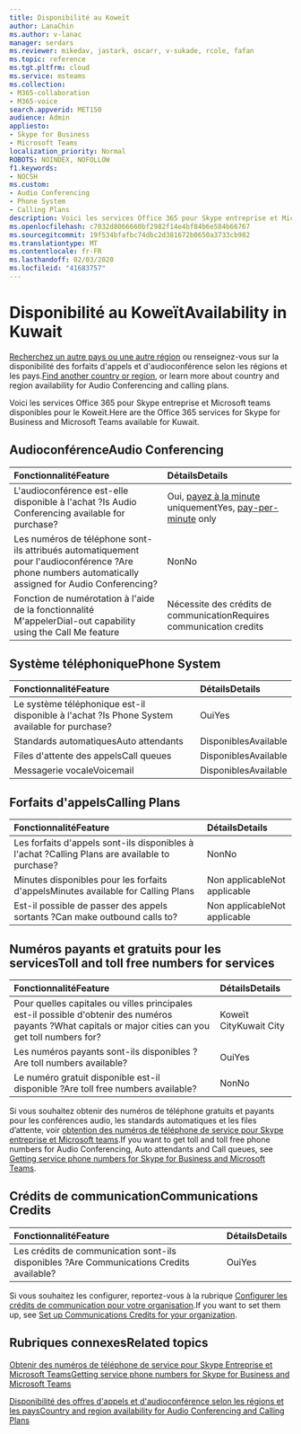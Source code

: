 ```yaml
---
title: Disponibilité au Koweït
author: LanaChin
ms.author: v-lanac
manager: serdars
ms.reviewer: mikedav, jastark, oscarr, v-sukade, rcole, fafan
ms.topic: reference
ms.tgt.pltfrm: cloud
ms.service: msteams
ms.collection:
- M365-collaboration
- M365-voice
search.appverid: MET150
audience: Admin
appliesto:
- Skype for Business
- Microsoft Teams
localization_priority: Normal
ROBOTS: NOINDEX, NOFOLLOW
f1.keywords:
- NOCSH
ms.custom:
- Audio Conferencing
- Phone System
- Calling Plans
description: Voici les services Office 365 pour Skype entreprise et Microsoft teams disponibles pour le Koweït.
ms.openlocfilehash: c7032d8066660bf2982f14e4bf84b6e584b66767
ms.sourcegitcommit: 19f534bfafbc74dbc2d381672b0650a3733cb982
ms.translationtype: MT
ms.contentlocale: fr-FR
ms.lasthandoff: 02/03/2020
ms.locfileid: "41683757"
---
```

# <a name="availability-in-kuwait"></a><span data-ttu-id="9a6f7-103">Disponibilité au Koweït</span><span class="sxs-lookup"><span data-stu-id="9a6f7-103">Availability in Kuwait</span></span>

<span data-ttu-id="9a6f7-104">[Recherchez un autre pays ou une autre région](country-and-region-availability-for-audio-conferencing-and-calling-plans.md) ou renseignez-vous sur la disponibilité des forfaits d'appels et d'audioconférence selon les régions et les pays.</span><span class="sxs-lookup"><span data-stu-id="9a6f7-104">[Find another country or region](country-and-region-availability-for-audio-conferencing-and-calling-plans.md), or learn more about country and region availability for Audio Conferencing and calling plans.</span></span>

<span data-ttu-id="9a6f7-105">Voici les services Office 365 pour Skype entreprise et Microsoft teams disponibles pour le Koweït.</span><span class="sxs-lookup"><span data-stu-id="9a6f7-105">Here are the Office 365 services for Skype for Business and Microsoft Teams available for Kuwait.</span></span>
  
## <a name="audio-conferencing"></a><span data-ttu-id="9a6f7-106">Audioconférence</span><span class="sxs-lookup"><span data-stu-id="9a6f7-106">Audio Conferencing</span></span>

|<span data-ttu-id="9a6f7-107">**Fonctionnalité**</span><span class="sxs-lookup"><span data-stu-id="9a6f7-107">**Feature**</span></span>|<span data-ttu-id="9a6f7-108">**Détails**</span><span class="sxs-lookup"><span data-stu-id="9a6f7-108">**Details**</span></span>|
|:-----|:-----|
|<span data-ttu-id="9a6f7-109">L'audioconférence est-elle disponible à l'achat ?</span><span class="sxs-lookup"><span data-stu-id="9a6f7-109">Is Audio Conferencing available for purchase?</span></span>  <br/> |<span data-ttu-id="9a6f7-110">Oui, [payez à la minute](../audio-conferencing-pay-per-minute.md) uniquement</span><span class="sxs-lookup"><span data-stu-id="9a6f7-110">Yes, [pay-per-minute](../audio-conferencing-pay-per-minute.md) only</span></span> <br/> |
|<span data-ttu-id="9a6f7-111">Les numéros de téléphone sont-ils attribués automatiquement pour l'audioconférence ?</span><span class="sxs-lookup"><span data-stu-id="9a6f7-111">Are phone numbers automatically assigned for Audio Conferencing?</span></span>  <br/> |<span data-ttu-id="9a6f7-112">Non</span><span class="sxs-lookup"><span data-stu-id="9a6f7-112">No</span></span>  <br/> |
|<span data-ttu-id="9a6f7-113">Fonction de numérotation à l'aide de la fonctionnalité M'appeler</span><span class="sxs-lookup"><span data-stu-id="9a6f7-113">Dial-out capability using the Call Me feature</span></span>  <br/> | <span data-ttu-id="9a6f7-114">Nécessite des crédits de communication</span><span class="sxs-lookup"><span data-stu-id="9a6f7-114">Requires communication credits</span></span> <br/> |
   
## <a name="phone-system"></a><span data-ttu-id="9a6f7-115">Système téléphonique</span><span class="sxs-lookup"><span data-stu-id="9a6f7-115">Phone System</span></span>

|<span data-ttu-id="9a6f7-116">**Fonctionnalité**</span><span class="sxs-lookup"><span data-stu-id="9a6f7-116">**Feature**</span></span>|<span data-ttu-id="9a6f7-117">**Détails**</span><span class="sxs-lookup"><span data-stu-id="9a6f7-117">**Details**</span></span>|
|:-----|:-----|
|<span data-ttu-id="9a6f7-118">Le système téléphonique est-il disponible à l'achat ?</span><span class="sxs-lookup"><span data-stu-id="9a6f7-118">Is Phone System available for purchase?</span></span>  <br/> |<span data-ttu-id="9a6f7-119">Oui</span><span class="sxs-lookup"><span data-stu-id="9a6f7-119">Yes</span></span>  <br/> |
|<span data-ttu-id="9a6f7-120">Standards automatiques</span><span class="sxs-lookup"><span data-stu-id="9a6f7-120">Auto attendants</span></span> <br/> |<span data-ttu-id="9a6f7-121">Disponibles</span><span class="sxs-lookup"><span data-stu-id="9a6f7-121">Available</span></span>  <br/> |
|<span data-ttu-id="9a6f7-122">Files d'attente des appels</span><span class="sxs-lookup"><span data-stu-id="9a6f7-122">Call queues</span></span>  <br/> |<span data-ttu-id="9a6f7-123">Disponibles</span><span class="sxs-lookup"><span data-stu-id="9a6f7-123">Available</span></span>  <br/> |
|<span data-ttu-id="9a6f7-124">Messagerie vocale</span><span class="sxs-lookup"><span data-stu-id="9a6f7-124">Voicemail</span></span>  <br/> |<span data-ttu-id="9a6f7-125">Disponibles</span><span class="sxs-lookup"><span data-stu-id="9a6f7-125">Available</span></span>  <br/> |
   
## <a name="calling-plans"></a><span data-ttu-id="9a6f7-126">Forfaits d'appels</span><span class="sxs-lookup"><span data-stu-id="9a6f7-126">Calling Plans</span></span>

|<span data-ttu-id="9a6f7-127">**Fonctionnalité**</span><span class="sxs-lookup"><span data-stu-id="9a6f7-127">**Feature**</span></span>|<span data-ttu-id="9a6f7-128">**Détails**</span><span class="sxs-lookup"><span data-stu-id="9a6f7-128">**Details**</span></span>|
|:-----|:-----|
|<span data-ttu-id="9a6f7-129">Les forfaits d'appels sont-ils disponibles à l'achat ?</span><span class="sxs-lookup"><span data-stu-id="9a6f7-129">Calling Plans are available to purchase?</span></span>  <br/> |<span data-ttu-id="9a6f7-130">Non</span><span class="sxs-lookup"><span data-stu-id="9a6f7-130">No</span></span>  <br/> |
|<span data-ttu-id="9a6f7-131">Minutes disponibles pour les forfaits d'appels</span><span class="sxs-lookup"><span data-stu-id="9a6f7-131">Minutes available for Calling Plans</span></span>  <br/> |<span data-ttu-id="9a6f7-132">Non applicable</span><span class="sxs-lookup"><span data-stu-id="9a6f7-132">Not applicable</span></span>  <br/> |
|<span data-ttu-id="9a6f7-133">Est-il possible de passer des appels sortants ?</span><span class="sxs-lookup"><span data-stu-id="9a6f7-133">Can make outbound calls to?</span></span>  <br/> |<span data-ttu-id="9a6f7-134">Non applicable</span><span class="sxs-lookup"><span data-stu-id="9a6f7-134">Not applicable</span></span>  <br/> |
   
## <a name="toll-and-toll-free-numbers-for-services"></a><span data-ttu-id="9a6f7-135">Numéros payants et gratuits pour les services</span><span class="sxs-lookup"><span data-stu-id="9a6f7-135">Toll and toll free numbers for services</span></span>

|<span data-ttu-id="9a6f7-136">**Fonctionnalité**</span><span class="sxs-lookup"><span data-stu-id="9a6f7-136">**Feature**</span></span>|<span data-ttu-id="9a6f7-137">**Détails**</span><span class="sxs-lookup"><span data-stu-id="9a6f7-137">**Details**</span></span>|
|:-----|:-----|
|<span data-ttu-id="9a6f7-138">Pour quelles capitales ou villes principales est-il possible d'obtenir des numéros payants ?</span><span class="sxs-lookup"><span data-stu-id="9a6f7-138">What capitals or major cities can you get toll numbers for?</span></span>   | <span data-ttu-id="9a6f7-139">Koweït City</span><span class="sxs-lookup"><span data-stu-id="9a6f7-139">Kuwait City</span></span> <br/> |
|<span data-ttu-id="9a6f7-140">Les numéros payants sont-ils disponibles ?</span><span class="sxs-lookup"><span data-stu-id="9a6f7-140">Are toll numbers available?</span></span>  <br/> |<span data-ttu-id="9a6f7-141">Oui</span><span class="sxs-lookup"><span data-stu-id="9a6f7-141">Yes</span></span> <br/> |
|<span data-ttu-id="9a6f7-142">Le numéro gratuit disponible est-il disponible ?</span><span class="sxs-lookup"><span data-stu-id="9a6f7-142">Are toll free numbers available?</span></span>  <br/> |<span data-ttu-id="9a6f7-143">Non</span><span class="sxs-lookup"><span data-stu-id="9a6f7-143">No</span></span>  <br/> |
   
 <span data-ttu-id="9a6f7-144">Si vous souhaitez obtenir des numéros de téléphone gratuits et payants pour les conférences audio, les standards automatiques et les files d’attente, voir [obtention des numéros de téléphone de service pour Skype entreprise et Microsoft teams](/microsoftteams/getting-service-phone-numbers).</span><span class="sxs-lookup"><span data-stu-id="9a6f7-144">If you want to get toll and toll free phone numbers for Audio Conferencing, Auto attendants and Call queues, see [Getting service phone numbers for Skype for Business and Microsoft Teams](/microsoftteams/getting-service-phone-numbers).</span></span>
  
## <a name="communications-credits"></a><span data-ttu-id="9a6f7-145">Crédits de communication</span><span class="sxs-lookup"><span data-stu-id="9a6f7-145">Communications Credits</span></span>

|<span data-ttu-id="9a6f7-146">**Fonctionnalité**</span><span class="sxs-lookup"><span data-stu-id="9a6f7-146">**Feature**</span></span>|<span data-ttu-id="9a6f7-147">**Détails**</span><span class="sxs-lookup"><span data-stu-id="9a6f7-147">**Details**</span></span>|
|:-----|:-----|
|<span data-ttu-id="9a6f7-148">Les crédits de communication sont-ils disponibles ?</span><span class="sxs-lookup"><span data-stu-id="9a6f7-148">Are Communications Credits available?</span></span>  <br/> |<span data-ttu-id="9a6f7-149">Oui</span><span class="sxs-lookup"><span data-stu-id="9a6f7-149">Yes</span></span>  <br/> |
   
<span data-ttu-id="9a6f7-150">Si vous souhaitez les configurer, reportez-vous à la rubrique [Configurer les crédits de communication pour votre organisation](../set-up-communications-credits-for-your-organization.md).</span><span class="sxs-lookup"><span data-stu-id="9a6f7-150">If you want to set them up, see [Set up Communications Credits for your organization](../set-up-communications-credits-for-your-organization.md).</span></span>
  
## <a name="related-topics"></a><span data-ttu-id="9a6f7-151">Rubriques connexes</span><span class="sxs-lookup"><span data-stu-id="9a6f7-151">Related topics</span></span>

[<span data-ttu-id="9a6f7-152">Obtenir des numéros de téléphone de service pour Skype Entreprise et Microsoft Teams</span><span class="sxs-lookup"><span data-stu-id="9a6f7-152">Getting service phone numbers for Skype for Business and Microsoft Teams</span></span>](/microsoftteams/getting-service-phone-numbers)

[<span data-ttu-id="9a6f7-153">Disponibilité des offres d'appels et d'audioconférence selon les régions et les pays</span><span class="sxs-lookup"><span data-stu-id="9a6f7-153">Country and region availability for Audio Conferencing and Calling Plans</span></span>](country-and-region-availability-for-audio-conferencing-and-calling-plans.md)

